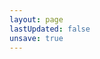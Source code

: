 ```yaml
---
layout: page
lastUpdated: false
unsave: true
---
```


<script setup>
import MyArchive from '../.vitepress/theme/components/my/archive.vue'
</script>

<MyArchive />
